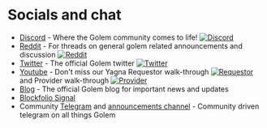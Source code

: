 # Socials and chat

- [Discord](https://chat.golem.network) - Where the Golem community comes to life! [![Discord](https://img.shields.io/discord/684703559954333727?logo=discord)](https://discord.gg/y29dtcM)
- [Reddit](https://www.reddit.com/r/GolemProject) - For threads on general golem related announcements and discussion [![Reddit](https://img.shields.io/reddit/subreddit-subscribers/GolemProject?style=social)](https://reddit.com/GolemProject)
- [Twitter](https://twitter.com/golemproject) - The official Golem twitter [![Twitter](https://img.shields.io/twitter/url.svg?style=social&url=https%3A%2F%2Fgithub.com%2Fgolemfactory)](https://twitter.com/golemproject)
- [Youtube](https://studio.youtube.com/channel/UCl3fxgrSML2sL3UYZrynbMg/) - Don't miss our Yagna Requestor walk-through [![Requestor](https://img.shields.io/youtube/views/Z7idDENUYrg?style=social)](https://www.youtube.com/watch?v=Z7idDENUYrg) and Provider walk-through [![Provider](https://img.shields.io/youtube/views/uqxwiGzf_8k?style=social)](https://www.youtube.com/watch?v=uqxwiGzf_8k)
- [Blog](http://blog.golemproject.net/) - The official Golem blog for important news and updates
- [Blockfolio Signal](https://blockfolio.com/coin/GNT)
- Community [Telegram](https://t.me/GolemProject) and [announcements channel](https://t.me/golemannouncementchannel) - Community driven telegram on all things Golem
